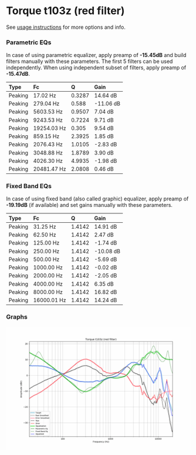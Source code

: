 # Torque t103z (red filter)
See [usage instructions](https://github.com/jaakkopasanen/AutoEq#usage) for more options and info.

### Parametric EQs
In case of using parametric equalizer, apply preamp of **-15.45dB** and build filters manually
with these parameters. The first 5 filters can be used independently.
When using independent subset of filters, apply preamp of **-15.47dB**.

| Type    | Fc          |      Q | Gain      |
|:--------|:------------|:-------|:----------|
| Peaking | 17.02 Hz    | 0.3287 | 14.64 dB  |
| Peaking | 279.04 Hz   | 0.588  | -11.06 dB |
| Peaking | 5603.53 Hz  | 0.9507 | 7.04 dB   |
| Peaking | 9243.53 Hz  | 0.7224 | 9.71 dB   |
| Peaking | 19254.03 Hz | 0.305  | 9.54 dB   |
| Peaking | 859.15 Hz   | 2.3925 | 1.85 dB   |
| Peaking | 2076.43 Hz  | 1.0105 | -2.83 dB  |
| Peaking | 3048.88 Hz  | 1.8789 | 3.90 dB   |
| Peaking | 4026.30 Hz  | 4.9935 | -1.98 dB  |
| Peaking | 20481.47 Hz | 2.0808 | 0.46 dB   |

### Fixed Band EQs
In case of using fixed band (also called graphic) equalizer, apply preamp of **-19.19dB**
(if available) and set gains manually with these parameters.

| Type    | Fc          |      Q | Gain      |
|:--------|:------------|:-------|:----------|
| Peaking | 31.25 Hz    | 1.4142 | 14.91 dB  |
| Peaking | 62.50 Hz    | 1.4142 | 2.47 dB   |
| Peaking | 125.00 Hz   | 1.4142 | -1.74 dB  |
| Peaking | 250.00 Hz   | 1.4142 | -10.08 dB |
| Peaking | 500.00 Hz   | 1.4142 | -5.69 dB  |
| Peaking | 1000.00 Hz  | 1.4142 | -0.02 dB  |
| Peaking | 2000.00 Hz  | 1.4142 | -2.05 dB  |
| Peaking | 4000.00 Hz  | 1.4142 | 6.35 dB   |
| Peaking | 8000.00 Hz  | 1.4142 | 16.82 dB  |
| Peaking | 16000.01 Hz | 1.4142 | 14.24 dB  |

### Graphs
![](./Torque%20t103z%20(red%20filter).png)